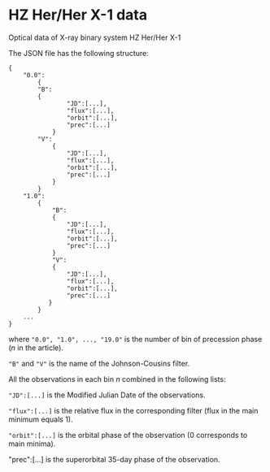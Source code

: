 # HZ Her/Her X-1 data
Optical data of X-ray binary system HZ Her/Her X-1

The JSON file has the following structure:
```
{
	"0.0":
    	{
		"B":
		{
	      		"JD":[...],
	      		"flux":[...],
	      		"orbit":[...],
	      		"prec":[...]
	    	}
	  	"V":
	    	{
	      		"JD":[...],
	      		"flux":[...],
	      		"orbit":[...],
	      		"prec":[...]
	    	}
    	}
  	"1.0":
    	{
	    	"B":
	      	{
	        	"JD":[...],
	        	"flux":[...],
	        	"orbit":[...],
	        	"prec":[...]
	      	}
	    	"V":
	      	{
	        	"JD":[...],
	        	"flux":[...],
	        	"orbit":[...],
	        	"prec":[...]
	       }
    	}
    ...	
}
```

where `"0.0", "1.0", ..., "19.0"` is the number of bin of precession phase (*n* in the article).

`"B"` and `"V"` is the name of the Johnson-Cousins filter.


All the observations in each bin *n* combined in the following lists: 

`"JD":[...]` is the Modified Julian Date of the observations.

`"flux":[...]` is the relative flux in the corresponding filter (flux in the main minimum equals 1).

`"orbit":[...]` is the orbital phase of the observation (0 corresponds to main minima).

"prec":[...] is the superorbital 35-day phase of the observation.

